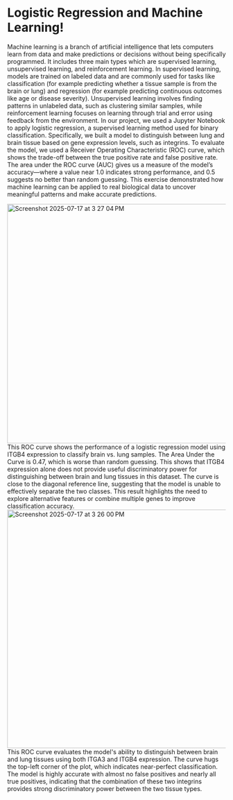 # Logistic Regression and Machine Learning!
Machine learning is a branch of artificial intelligence that lets computers learn from data and make predictions or decisions without being specifically programmed. It includes three main types which are supervised learning, unsupervised learning, and reinforcement learning. In supervised learning, models are trained on labeled data and are commonly used for tasks like classification (for example predicting whether a tissue sample is from the brain or lung) and regression (for example predicting continuous outcomes like age or disease severity). Unsupervised learning involves finding patterns in unlabeled data, such as clustering similar samples, while reinforcement learning focuses on learning through trial and error using feedback from the environment. In our project, we used a Jupyter Notebook to apply logistic regression, a supervised learning method used for binary classification. Specifically, we built a model to distinguish between lung and brain tissue based on gene expression levels, such as integrins. To evaluate the model, we used a Receiver Operating Characteristic (ROC) curve, which shows the trade-off between the true positive rate and false positive rate. The area under the ROC curve (AUC) gives us a measure of the model’s accuracy—where a value near 1.0 indicates strong performance, and 0.5 suggests no better than random guessing. This exercise demonstrated how machine learning can be applied to real biological data to uncover meaningful patterns and make accurate predictions.

<img width="551" height="552" alt="Screenshot 2025-07-17 at 3 27 04 PM" src="https://github.com/user-attachments/assets/18e38ec3-8561-4458-988d-67a9de820176" />
This ROC curve shows the performance of a logistic regression model using ITGB4 expression to classify brain vs. lung samples. The Area Under the Curve is 0.47, which is worse than random guessing. This shows that ITGB4 expression alone does not provide useful discriminatory power for distinguishing between brain and lung tissues in this dataset. The curve is close to the diagonal reference line, suggesting that the model is unable to effectively separate the two classes. This result highlights the need to explore alternative features or combine multiple genes to improve classification accuracy.

<img width="562" height="550" alt="Screenshot 2025-07-17 at 3 26 00 PM" src="https://github.com/user-attachments/assets/4b8ae21a-37c1-49e9-ad77-8878e579648d" />
This ROC curve evaluates the model's ability to distinguish between brain and lung tissues using both ITGA3 and ITGB4 expression. The curve hugs the top-left corner of the plot, which indicates near-perfect classification. The model is highly accurate with almost no false positives and nearly all true positives, indicating that the combination of these two integrins provides strong discriminatory power between the two tissue types.
